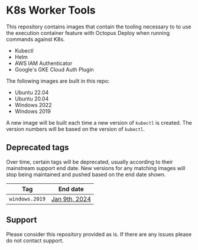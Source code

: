 # K8s Worker Tools

This repository contains images that contain the tooling necessary to to use the execution container feature with Octopus Deploy when running commands against K8s.

- Kubectl
- Helm
- AWS IAM Authenticator
- Google's GKE Cloud Auth Plugin

The following images are built in this repo:

- Ubuntu 22.04
- Ubuntu 20.04 
- Windows 2022 
- Windows 2019 

A new image will be built each time a new version of `kubectl` is created.  The version numbers will be based on the version of `kubectl`.

## Deprecated tags

Over time, certain tags will be deprecated, usually according to their mainstream support end date. New versions for any matching images will stop being maintained and pushed based on the end date shown.

Tag | End date
---------| ---------------
`windows.2019`| [Jan 9th, 2024](https://learn.microsoft.com/en-us/lifecycle/products/windows-server-2019)


## Support

Please consider this repository provided as is.  If there are any issues please do not contact support.
